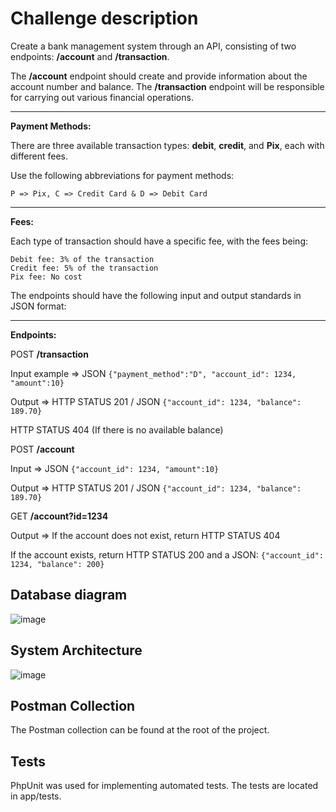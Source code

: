 # Challenge description

Create a bank management system through an API, consisting of two endpoints: **/account** and **/transaction**. 

The **/account** endpoint should create and provide information about the account number and balance. The **/transaction** endpoint will be responsible for carrying out various financial operations.

___
**Payment Methods:**

There are three available transaction types: **debit**, **credit**, and **Pix**, each with different fees.

Use the following abbreviations for payment methods:

    P => Pix, C => Credit Card & D => Debit Card
___
**Fees:**

Each type of transaction should have a specific fee, with the fees being:

    Debit fee: 3% of the transaction
    Credit fee: 5% of the transaction
    Pix fee: No cost

The endpoints should have the following input and output standards in JSON format:
___
**Endpoints:**

POST **/transaction**

Input example => JSON `{"payment_method":"D", "account_id": 1234, "amount":10}`

Output => HTTP STATUS 201 / JSON `{"account_id": 1234, "balance": 189.70}`

HTTP STATUS 404 (If there is no available balance)

POST **/account**

Input => JSON `{"account_id": 1234, "amount":10}`

Output => HTTP STATUS 201 / JSON `{"account_id": 1234, "balance": 189.70}`

GET **/account?id=1234**

Output => If the account does not exist, return HTTP STATUS 404

If the account exists, return HTTP STATUS 200 and a JSON: `{"account_id": 1234, "balance": 200}`

## Database diagram
![image](https://github.com/CaioMatInt/payment_challenge/assets/40992883/aa649f6e-713d-4a32-be69-b5151b1a73fb)

## System Architecture
![image](https://user-images.githubusercontent.com/40992883/178123101-c9fb1ecf-d56b-4237-b4cc-526d33aa79d3.png)

## Postman Collection
The Postman collection can be found at the root of the project.

## Tests
PhpUnit was used for implementing automated tests. The tests are located in app/tests.
